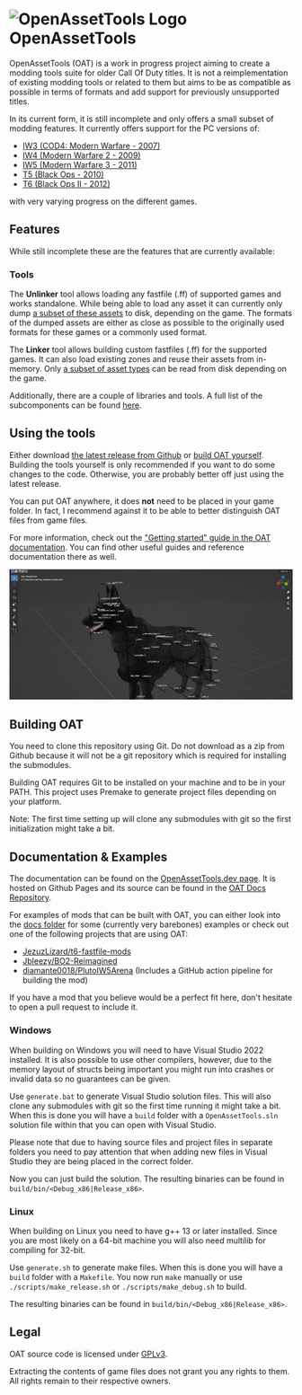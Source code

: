 ![OpenAssetTools Logo](repo/logo_64_64.png) OpenAssetTools
============

OpenAssetTools (OAT) is a work in progress project aiming to create a modding tools suite for older Call Of Duty titles.
It is not a reimplementation of existing modding tools or related to them but aims to be as compatible as possible in terms of formats and add support for previously unsupported titles.

In its current form, it is still incomplete and only offers a small subset of modding features.
It currently offers support for the PC versions of:

- [IW3 (COD4: Modern Warfare - 2007)](https://en.wikipedia.org/wiki/Call_of_Duty_4:_Modern_Warfare)
- [IW4 (Modern Warfare 2 - 2009)](https://en.wikipedia.org/wiki/Call_of_Duty:_Modern_Warfare_2)
- [IW5 (Modern Warfare 3 - 2011)](https://en.wikipedia.org/wiki/Call_of_Duty:_Modern_Warfare_3)
- [T5 (Black Ops - 2010)](https://en.wikipedia.org/wiki/Call_of_Duty:_Black_Ops)
- [T6 (Black Ops II - 2012)](https://en.wikipedia.org/wiki/Call_of_Duty:_Black_Ops_II) 

with very varying progress on the different games. 

## Features

While still incomplete these are the features that are currently available:

### Tools

The **Unlinker** tool allows loading any fastfile (.ff) of supported games and works standalone.
While being able to load any asset it can currently only dump [a subset of these assets](docs/SupportedAssetTypes.md) to disk, depending on the game.
The formats of the dumped assets are either as close as possible to the originally used formats for these games or a commonly used format.

The **Linker** tool allows building custom fastfiles (.ff) for the supported games.
It can also load existing zones and reuse their assets from in-memory.
Only [a subset of asset types](docs/SupportedAssetTypes.md) can be read from disk depending on the game.

Additionally, there are a couple of libraries and tools.
A full list of the subcomponents can be found [here](https://openassettools.dev/guide/components.html). 

## Using the tools

Either download [the latest release from Github](https://github.com/Laupetin/OpenAssetTools/releases/latest) or [build OAT yourself](#building-oat).
Building the tools yourself is only recommended if you want to do some changes to the code.
Otherwise, you are probably better off just using the latest release.

You can put OAT anywhere, it does **not** need to be placed in your game folder.
In fact, I recommend against it to be able to better distinguish OAT files from game files.

For more information, check out the ["Getting started" guide in the OAT documentation](https://openassettools.dev/guide/getting-started.html).
You can find other useful guides and reference documentation there as well.

![German Shepherd Model in Blender](./repo/german_shepherd.png)

## Building OAT

You need to clone this repository using Git.
Do not download as a zip from Github because it will not be a git repository which is required for installing the submodules.

Building OAT requires Git to be installed on your machine and to be in your PATH.
This project uses Premake to generate project files depending on your platform.

Note: The first time setting up will clone any submodules with git so the first initialization might take a bit.

## Documentation & Examples

The documentation can be found on the [OpenAssetTools.dev page](https://openassettools.dev).
It is hosted on Github Pages and its source can be found in the [OAT Docs Repository](https://github.com/OpenAssetTools/Docs).

For examples of mods that can be built with OAT, you can either look into the [docs folder](docs/example) for some (currently very barebones) examples
or check out one of the following projects that are using OAT:

* [JezuzLizard/t6-fastfile-mods](https://github.com/JezuzLizard/t6-fastfile-mods)
* [Jbleezy/BO2-Reimagined](https://github.com/Jbleezy/BO2-Reimagined)
* [diamante0018/PlutoIW5Arena](https://github.com/diamante0018/PlutoIW5Arena) (Includes a GitHub action pipeline for building the mod)

If you have a mod that you believe would be a perfect fit here, don't hesitate to open a pull request to include it.

### Windows

When building on Windows you will need to have Visual Studio 2022 installed.
It is also possible to use other compilers, however, due to the memory layout of structs being important you might
run into crashes or invalid data so no guarantees can be given.

Use `generate.bat` to generate Visual Studio solution files.
This will also clone any submodules with git so the first time running it might take a bit.
When this is done you will have a `build` folder with a `OpenAssetTools.sln` solution file within that you can open with Visual Studio.

Please note that due to having source files and project files in separate folders you need to pay attention that when adding new files in Visual Studio they are being placed in the correct folder.

Now you can just build the solution.
The resulting binaries can be found in `build/bin/<Debug_x86|Release_x86>`.

### Linux

When building on Linux you need to have g++ 13 or later installed.
Since you are most likely on a 64-bit machine you will also need multilib for compiling for 32-bit.

Use `generate.sh` to generate make files.
When this is done you will have a `build` folder with a `Makefile`.
You now run `make` manually or use `./scripts/make_release.sh` or `./scripts/make_debug.sh` to build.

The resulting binaries can be found in `build/bin/<Debug_x86|Release_x86>`.

## Legal

OAT source code is licensed under [GPLv3](./LICENSE).

Extracting the contents of game files does not grant you any rights to them.
All rights remain to their respective owners.
